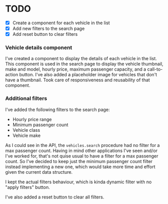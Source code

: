 # TODO

- [x] Create a component for each vehicle in the list
- [x] Add new filters to the search page
- [x] Add reset button to clear filters

### Vehicle details component

I've created a component to display the details of each vehicle in the list. This component is used in the search page to display the vehicle thumbnail, make and model, hourly price, maximum passenger capacity, and a call-to-action button. I've also added a placeholder image for vehicles that don't have a thumbnail. Took care of responsiveness and reusability of that component.

### Additional filters

I've added the following filters to the search page:

- Hourly price range
- Minimum passenger count
- Vehicle class
- Vehicle make

As I could see in the API, the `vehicles.search` procedure had no filter for a max passenger count. Having in mind other applications I've seen and/or I've worked for, that's not quise usual to have a filter for a max passenger count. So I've decided to keep just the minimum passenger count filter instead implementing a new one, which would take more time and effort given the current data structure.

I kept the actual filters behaviour, which is kinda dynamic filter with no "apply filters" button.

I've also added a reset button to clear all filters.
